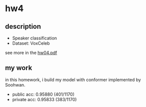 # hw4
## description
- Speaker classification
- Dataset: VoxCeleb

see more in the [hw04.pdf](hw04.pdf)

## my work
in this homework, i build my model with conformer implemented by Soohwan.
- public acc: 0.95880 (401/1170)
- private acc: 0.95833 (383/1170)
